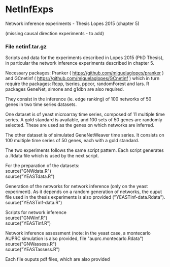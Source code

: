 # NetInfExps
Network inference experiments - Thesis Lopes 2015 (chapter 5)

(missing causal direction experiments - to add)

### File netinf.tar.gz
Scripts and data for the experiments described in Lopes 2015 (PhD Thesis), in particular the network inference experiments described in chapter 5.

Necessary packages: 
Pranker ( https://github.com/miguelaglopes/pranker ) and
GCnetinf ( https://github.com/miguelaglopes/GCnetinf )
which in turn require the packages: Rcpp, tseries, ppcor, randomForest and lars. R packages GeneNet, simone and g1dbn are also required. 

They consist in the inference (ie. edge ranking) of 100 networks of 50 genes in two time series datasets. 

One dataset is of yeast microarray time series, composed of 11 multiple time series. A gold standard is available, and 100 sets of 50 genes are randomly selected. These are used as the genes on which networks are inferred. 

The other dataset is of simulated GeneNetWeaver time series. It consists on 100 multiple time series of 50 genes, each with a gold standard. 

The two experiments follows the same script pattern. Each script generates a .Rdata file which is used by the next script. 

For the preparation of the datasets:    
source("GNWdata.R")  
source("YEASTdata.R")  

Generation of the networks for network inference (only on the yeast experiment). As it depends on a random generation of networks, the ouput file used in the thesis experiments is also provided ("YEASTinf-data.Rdata"). 
source("YEASTinf-data.R")  

Scripts for network inference   
source("GNWinf.R")  
source("YEASTinf.R")  

Network inference assessment (note: in the yeast case, a montecarlo AUPRC simulation is also provided, file "auprc.montecarlo.Rdata")  
source("GNWassess.R")  
source("YEASTassess.R")  

Each file ouputs pdf files, which are also provided
